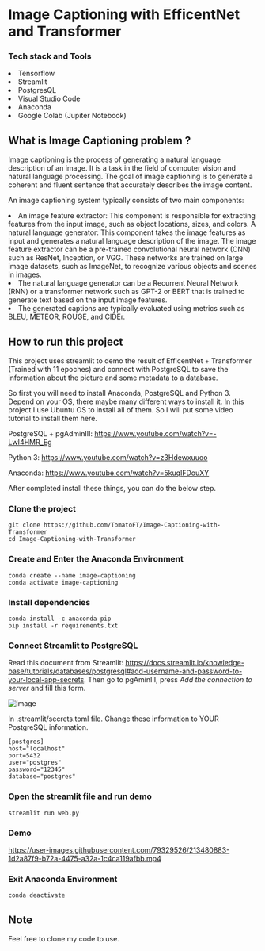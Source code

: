 # Image Captioning with EfficentNet and Transformer
<h3>Tech stack and Tools</h3> 
<li>Tensorflow</li>
<li>Streamlit</li>
<li>PostgresQL</li>
<li>Visual Studio Code</li>
<li>Anaconda</li>
<li>Google Colab (Jupiter Notebook)</li>

## What is Image Captioning problem ?
<p>Image captioning is the process of generating a natural language description of an image. It is a task in the field of computer vision and natural language processing. The goal of image captioning is to generate a coherent and fluent sentence that accurately describes the image content.</p>

An image captioning system typically consists of two main components:

<li>An image feature extractor: This component is responsible for extracting features from the input image, such as object locations, sizes, and colors.
A natural language generator: This component takes the image features as input and generates a natural language description of the image. The image feature extractor can be a pre-trained convolutional neural network (CNN) such as ResNet, Inception, or VGG. These networks are trained on large image datasets, such as ImageNet, to recognize various objects and scenes in images.

<li>The natural language generator can be a Recurrent Neural Network (RNN) or a transformer network such as GPT-2 or BERT that is trained to generate text based on the input image features.</li>

<li>The generated captions are typically evaluated using metrics such as BLEU, METEOR, ROUGE, and CIDEr.</li>

## How to run this project

This project uses streamlit to demo the result of EfficentNet + Transformer (Trained with 11 epoches) and connect with PostgreSQL to save the information about the picture and some metadata to a database.

So first you will need to install Anaconda, PostgreSQL and Python 3. Depend on your OS, there maybe many different ways to install it. In this project I use Ubuntu OS to install all of them. So I will put some video tutorial to install them here.

PostgreSQL + pgAdminIII: https://www.youtube.com/watch?v=-LwI4HMR_Eg

Python 3: https://www.youtube.com/watch?v=z3Hdewxuuoo

Anaconda: https://www.youtube.com/watch?v=5kuqIFDouXY

After completed install these things, you can do the below step.
### Clone the project

```
git clone https://github.com/TomatoFT/Image-Captioning-with-Transformer
cd Image-Captioning-with-Transformer
```
### Create and Enter the Anaconda Environment

```
conda create --name image-captioning
conda activate image-captioning
```
### Install dependencies
```
conda install -c anaconda pip
pip install -r requirements.txt
```

### Connect Streamlit to PostgreSQL
Read this document from Streamlit: https://docs.streamlit.io/knowledge-base/tutorials/databases/postgresql#add-username-and-password-to-your-local-app-secrets. Then go to pgAminIII, press _Add the connection to server_ and fill this form.


![image](https://user-images.githubusercontent.com/79329526/213474760-fb74bf0c-52b5-4f75-a098-9cfceb068756.png)

In .streamlit/secrets.toml file. Change these information to YOUR PostgreSQL information. 

```
[postgres]
host="localhost"
port=5432
user="postgres"
password="12345"
database="postgres"
```
### Open the streamlit file and run demo

```
streamlit run web.py
```

### Demo

https://user-images.githubusercontent.com/79329526/213480883-1d2a87f9-b72a-4475-a32a-1c4ca119afbb.mp4

### Exit Anaconda Environment

```
conda deactivate
```
## Note
Feel free to clone my code to use. 
